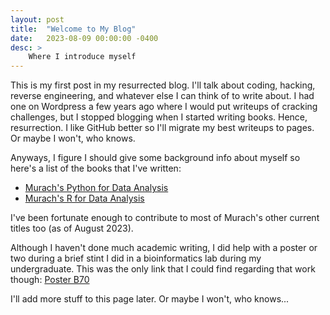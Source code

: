 ```yaml
---
layout: post
title:  "Welcome to My Blog"
date:   2023-08-09 00:00:00 -0400
desc: >
    Where I introduce myself
---
```


This is my first post in my resurrected blog. I'll talk about coding, hacking, reverse engineering, and 
whatever else I can think of to write about. I had one on Wordpress a few years ago where I would put 
writeups of cracking challenges, but I stopped blogging when I started writing books. Hence, resurrection.
I like GitHub better so I'll migrate my best writeups to pages. Or maybe I won't, who knows.

Anyways, I figure I should give some background info about myself so here's a list of the books that I've written:
* [Murach's Python for Data Analysis](https://www.murach.com/shop-books/python-programming-books/murach-s-python-for-data-analysis-detail)
* [Murach's R for Data Analysis](https://www.murach.com/shop/murach-s-r-for-data-analysis-detail)

I've been fortunate enough to contribute to most of Murach's other current titles too (as of August 2023).

Although I haven't done much academic writing, I did help with a poster or two during a brief
stint I did in a bioinformatics lab during my undergraduate. This was the only link that I could find regarding 
that work though: [Poster B70](https://app.oxfordabstracts.com/events/837/sessions/5692/download)

I'll add more stuff to this page later. Or maybe I won't, who knows...
